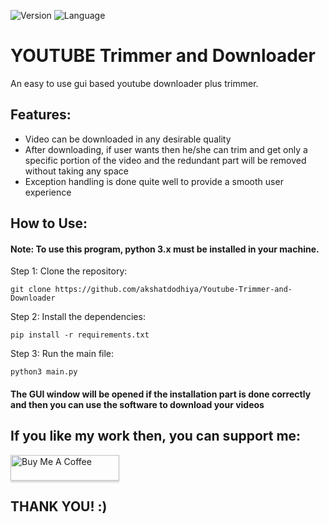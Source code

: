 ![Version](https://img.shields.io/badge/Version-1.0-success)    ![Language](https://img.shields.io/badge/Language-Python-blue?style=plastic&logo=python)

# YOUTUBE Trimmer and Downloader
An easy to use gui based youtube downloader plus trimmer.

## Features:
* Video can be downloaded in any desirable quality
* After downloading, if user wants then he/she can trim and get only a specific portion of the video and the redundant part will be removed without taking any space
* Exception handling is done quite well to provide a smooth user experience

## How to Use:
#### Note: To use this program, python 3.x must be installed in your machine.

Step 1: Clone the repository:

```git clone https://github.com/akshatdodhiya/Youtube-Trimmer-and-Downloader```

Step 2: Install the dependencies:

```pip install -r requirements.txt```

Step 3: Run the main file:

```python3 main.py```


#### The GUI window will be opened if the installation part is done correctly and then you can use the software to download your videos


## If you like my work then, you can support me:


<a href="https://www.buymeacoffee.com/akshatdodhiya" target="_blank"><img src="https://www.buymeacoffee.com/assets/img/custom_images/orange_img.png" alt="Buy Me A Coffee" style="height: 41px !important;width: 174px !important;box-shadow: 0px 3px 2px 0px rgba(190, 190, 190, 0.5) !important;-webkit-box-shadow: 0px 3px 2px 0px rgba(190, 190, 190, 0.5) !important;" ></a>

## THANK YOU! :)
